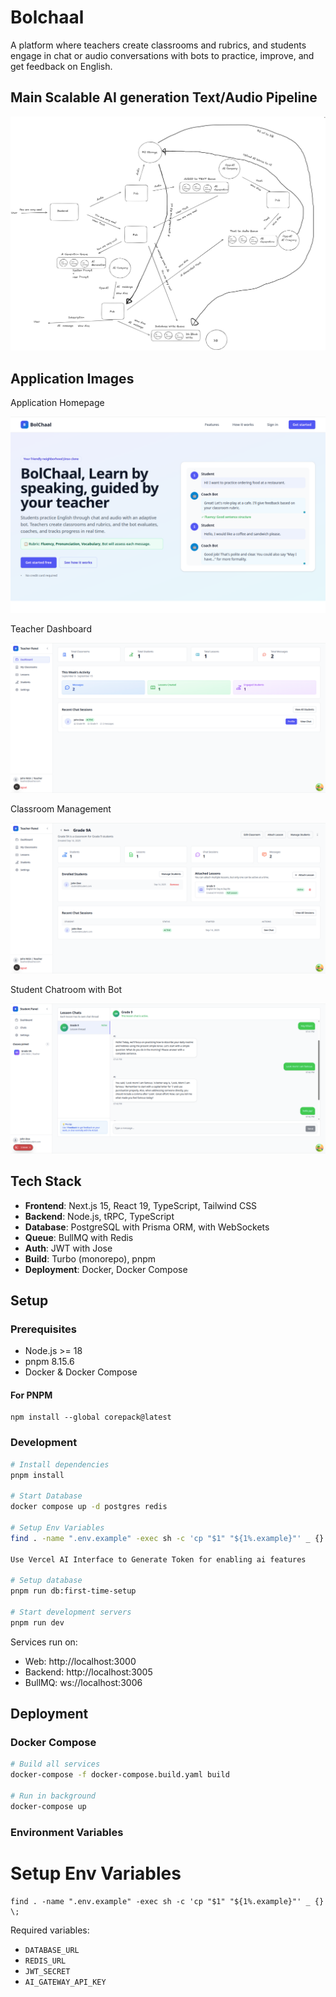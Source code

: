 # Bolchaal

A platform where teachers create classrooms and rubrics, and students engage in chat or audio conversations with bots to practice, improve, and get feedback on English.


## Main Scalable AI generation Text/Audio Pipeline
![Main Scalable AI generation Text/Audio Pipeline](docs/scalable-backend.png)


## Application Images

Application Homepage

![Application Homepage](docs/homepage.png)

Teacher Dashboard

![Teacher Dashboard](docs/teacher-dashboard.png)


Classroom Management

![Classroom Management](docs/classroom-management.png)

Student Chatroom with Bot

![Student Chatroom](docs/student-chat.png)


## Tech Stack

- **Frontend**: Next.js 15, React 19, TypeScript, Tailwind CSS
- **Backend**: Node.js, tRPC, TypeScript
- **Database**: PostgreSQL with Prisma ORM, with WebSockets
- **Queue**: BullMQ with Redis
- **Auth**: JWT with Jose
- **Build**: Turbo (monorepo), pnpm
- **Deployment**: Docker, Docker Compose

## Setup

### Prerequisites
- Node.js >= 18
- pnpm 8.15.6
- Docker & Docker Compose

#### For PNPM
```
npm install --global corepack@latest
```
### Development
```bash
# Install dependencies
pnpm install

# Start Database
docker compose up -d postgres redis

# Setup Env Variables
find . -name ".env.example" -exec sh -c 'cp "$1" "${1%.example}"' _ {} \;

Use Vercel AI Interface to Generate Token for enabling ai features

# Setup database
pnpm run db:first-time-setup

# Start development servers
pnpm run dev
```

Services run on:
- Web: http://localhost:3000
- Backend: http://localhost:3005
- BullMQ: ws://localhost:3006

## Deployment

### Docker Compose
```bash
# Build all services
docker-compose -f docker-compose.build.yaml build

# Run in background
docker-compose up
```

### Environment Variables
# Setup Env Variables
```
find . -name ".env.example" -exec sh -c 'cp "$1" "${1%.example}"' _ {} \;
```

Required variables:
- `DATABASE_URL`
- `REDIS_URL`
- `JWT_SECRET`
- `AI_GATEWAY_API_KEY`